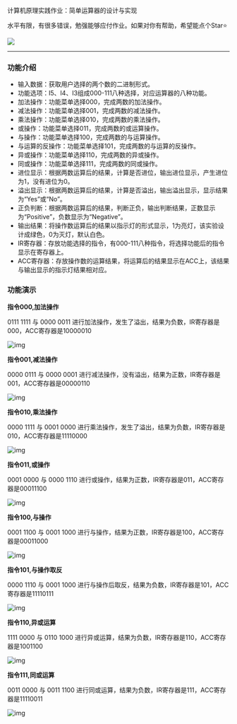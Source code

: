 计算机原理实践作业：简单运算器的设计与实现

水平有限，有很多错误，勉强能够应付作业。如果对你有帮助，希望能点个Star⭐

![](C:\Users\panghutx\AppData\Roaming\Typora\typora-user-images\image-20220507224033381.png)

------

### 功能介绍

* 输入数据：获取用户选择的两个数的二进制形式。
* 功能选项：I5、I4、I3组成000-111八种选择，对应运算器的八种功能。
* 加法操作：功能菜单选择000，完成两数的加法操作。
* 减法操作：功能菜单选择001，完成两数的减法操作。
* 乘法操作：功能菜单选择010，完成两数的乘法操作。
* 或操作：功能菜单选择011，完成两数的或运算操作。
* 与操作：功能菜单选择100，完成两数的与运算操作。
* 与运算的反操作：功能菜单选择101，完成两数的与运算的反操作。
* 异或操作：功能菜单选择110，完成两数的异或操作。
* 同或操作：功能菜单选择111，完成两数的同或操作。
* 进位显示：根据两数运算后的结果，计算是否进位，输出进位显示，产生进位为1，没有进位为0。
* 溢出显示：根据两数运算后的结果，计算是否溢出，输出溢出显示，显示结果为“Yes”或“No”。
* 正负判断：根据两数运算后的结果，判断正负，输出判断结果，正数显示为“Positive”，负数显示为“Negative”。
* 输出结果：将操作数运算后的结果以指示灯的形式显示，1为亮灯，该实验设计成绿色，0为灭灯，默认白色。
* IR寄存器：存放功能选择的指令，有000-111八种指令，将选择功能后的指令显示在寄存器上。
* ACC寄存器：存放操作数的运算结果，将运算后的结果显示在ACC上，该结果与输出显示的指示灯结果相对应。

### 功能演示

**指令000,加法操作**

0111 1111 与 0000 0011 进行加法操作，发生了溢出，结果为负数，IR寄存器是000，ACC寄存器是10000010

 

![img](file:///C:\Users\panghutx\AppData\Local\Temp\ksohtml16556\wps1.jpg) 

 

**指令001,减法操作**

0000 0111 与 0000 0001 进行减法操作，没有溢出，结果为正数，IR寄存器是001，ACC寄存器是00000110

![img](file:///C:\Users\panghutx\AppData\Local\Temp\ksohtml16556\wps2.jpg) 

**指令010,乘法操作**

0000 1111 与 0001 0000 进行乘法操作，发生了溢出，结果为负数，IR寄存器是010，ACC寄存器是11110000

![img](file:///C:\Users\panghutx\AppData\Local\Temp\ksohtml16556\wps3.jpg) 

**指令011,或操作**

0001 0000 与 0000 1110 进行或操作，结果为正数，IR寄存器是011，ACC寄存器是00011100

![img](file:///C:\Users\panghutx\AppData\Local\Temp\ksohtml16556\wps4.jpg) 

 **指令100,与操作**

0001 1100 与 0001 1000 进行与操作，结果为正数，IR寄存器是100，ACC寄存器是00011000

![img](file:///C:\Users\panghutx\AppData\Local\Temp\ksohtml16556\wps5.jpg) 

**指令101,与操作取反**

0000 1110 与 0001 1000 进行与操作后取反，结果为负数，IR寄存器是101，ACC寄存器是11110111

![img](file:///C:\Users\panghutx\AppData\Local\Temp\ksohtml16556\wps6.jpg) 

**指令110,异或运算**

1111 0000 与 0110 1000 进行异或运算，结果为负数，IR寄存器是110，ACC寄存器是1001100

![img](file:///C:\Users\panghutx\AppData\Local\Temp\ksohtml16556\wps7.jpg) 

**指令111,同或运算**

0011 0000 与 0011 1100 进行同或运算，结果为负数，IR寄存器是111，ACC寄存器是11110011

![img](file:///C:\Users\panghutx\AppData\Local\Temp\ksohtml16556\wps8.jpg) 

